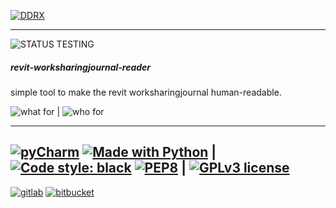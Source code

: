 [![DDRX](https://img.shields.io/badge/DD-RX-333?style=for-the-badge)](https://ddrx.ch)
***
![STATUS TESTING](https://img.shields.io/badge/STATUS-TESTING-orange?style=flat-square&logo=koding&logoColor=white)





##### revit-worksharingjournal-reader





simple tool to make the revit worksharingjournal human-readable.



![what for](https://img.shields.io/badge/use_with-Revit-yellow?style=flat-square&logo=ipfs&logoColor=white) | ![who for](https://img.shields.io/badge/user-BIM--Manager-yellow?style=flat-square&logo=tapas&logoColor=white)
___
[![pyCharm](https://img.shields.io/badge/IDE-pyCharm-yellowgreen?style=flat-square&logo=jetbrains&logoColor=white)](https://www.jetbrains.com/pycharm/) [![Made with Python](https://img.shields.io/badge/made%20with-python-yellowgreen.svg?style=flat-square&logo=python&logoColor=white)](https://www.python.org/) | [![Code style: black](https://img.shields.io/badge/code%20style-black-000000.svg?style=flat-square&logo=styled-components&logoColor=white)](https://github.com/psf/black) [![PEP8](https://img.shields.io/badge/code%20style-pep8-black.svg?style=flat-square&logo=styled-components&logoColor=white)](https://www.python.org/dev/peps/pep-0008/) | [![GPLv3 license](https://img.shields.io/badge/License-GPLv3-blue.svg?style=flat-square&logo=gnu&logoColor=white)](https://www.gnu.org/licenses/gpl-3.0.en.html)
---
[![gitlab](https://img.shields.io/badge/git-lab-lightgrey?style=flat-square&logo=GitLab&logoColor=white)](https://git.ddrx.ch) [![bitbucket](https://img.shields.io/badge/bit-bucket-lightgrey?style=flat-square&logo=Bitbucket&logoColor=white)](https://bitbucket.org/%7B447fac70-6865-48c1-9f3c-d3f45dea8388%7D/)
